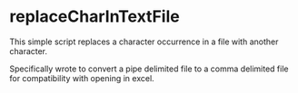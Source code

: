 # replaceCharInTextFile

This simple script replaces a character occurrence in a file with another character.

Specifically wrote to convert a pipe delimited file to a comma delimited file for compatibility with opening in excel.